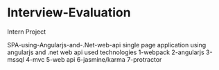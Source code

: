 # Interview-Evaluation
Intern Project

SPA-using-Angularjs-and-.Net-web-api
single page application using angularjs and .net web api used technologies 1-webpack 2-angularjs 3-mssql 4-mvc 5-web api 6-jasmine/karma 7-protractor
